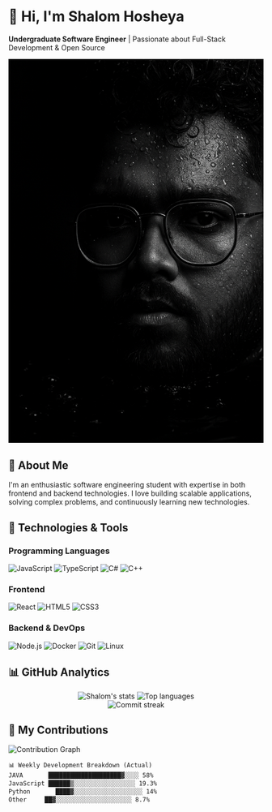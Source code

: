 # 👋 Hi, I'm Shalom Hosheya

**Undergraduate Software Engineer** | Passionate about Full-Stack Development & Open Source

![Profile Banner](assets/image_4.png)

## 🚀 About Me

I'm an enthusiastic software engineering student with expertise in both frontend and backend technologies. I love building scalable applications, solving complex problems, and continuously learning new technologies.

## 🔧 Technologies & Tools

### Programming Languages
![JavaScript](https://img.shields.io/badge/-JavaScript-F7DF1E?style=flat-square&logo=javascript&logoColor=black)
![TypeScript](https://img.shields.io/badge/-TypeScript-3178C6?style=flat-square&logo=typescript&logoColor=white)
![C#](https://img.shields.io/badge/-C%23-239120?style=flat-square&logo=c-sharp&logoColor=white)
![C++](https://img.shields.io/badge/-C++-00599C?style=flat-square&logo=c%2B%2B&logoColor=white)

### Frontend
![React](https://img.shields.io/badge/-React-61DAFB?style=flat-square&logo=react&logoColor=black)
![HTML5](https://img.shields.io/badge/-HTML5-E34F26?style=flat-square&logo=html5&logoColor=white)
![CSS3](https://img.shields.io/badge/-CSS3-1572B6?style=flat-square&logo=css3&logoColor=white)

### Backend & DevOps
![Node.js](https://img.shields.io/badge/-Node.js-339933?style=flat-square&logo=node.js&logoColor=white)
![Docker](https://img.shields.io/badge/-Docker-2496ED?style=flat-square&logo=docker&logoColor=white)
![Git](https://img.shields.io/badge/-Git-F05032?style=flat-square&logo=git&logoColor=white)
![Linux](https://img.shields.io/badge/-Linux-FCC624?style=flat-square&logo=linux&logoColor=black)

## 📊 GitHub Analytics

<!-- Dynamic GitHub Stats -->
<div align="center">
  <img height="180em" src="https://github-readme-stats.vercel.app/api?username=Shalomhosheya&show_icons=true&count_private=true&include_all_commits=true&theme=radical" alt="Shalom's stats" />
  <img height="180em" src="https://github-readme-stats.vercel.app/api/top-langs/?username=Shalomhosheya&layout=compact&langs_count=8&theme=radical&hide=procfile" alt="Top languages" />
</div>

<!-- Accurate commit streak with timezone support -->
<div align="center">
  <img src="https://github-readme-streak-stats.herokuapp.com/?user=Shalomhosheya&theme=radical&date_format=M%20j%5B%2C%20Y%5D&timezone=Asia/Jerusalem" alt="Commit streak" />
</div>

## 🌟 My Contributions

![Contribution Graph](https://github-readme-activity-graph.vercel.app/graph?username=Shalomhosheya&theme=redical&hide_border=true&area=true)

```text
📊 Weekly Development Breakdown (Actual)
JAVA       ████████████████████▓░░░░ 58%
JavaScript ██████▒░░░░░░░░░░░░░░░░░ 19.3% 
Python       ████▓░░░░░░░░░░░░░░░░░░░ 14%
Other     ██▓░░░░░░░░░░░░░░░░░░░░░ 8.7%
